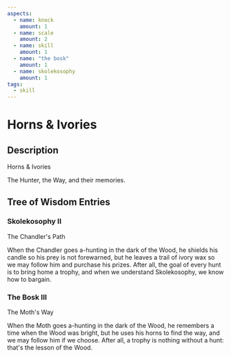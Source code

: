 ```yaml
---
aspects: 
  - name: knock
    amount: 1
  - name: scale
    amount: 2
  - name: skill
    amount: 1
  - name: "the bosk"
    amount: 1
  - name: skolekosophy
    amount: 1
tags:
  - skill
---
```


# Horns & Ivories

## Description
Horns & Ivories

The Hunter, the Way, and their memories.
## Tree of Wisdom Entries
### Skolekosophy II
The Chandler's Path

When the Chandler goes a-hunting in the dark of the Wood, he shields his candle so his prey is not forewarned, but he leaves a trail of ivory wax so we may follow him and purchase his prizes. After all, the goal of every hunt is to bring home a trophy, and when we understand Skolekosophy, we know how to bargain.

### The Bosk III
The Moth's Way

When the Moth goes a-hunting in the dark of the Wood, he remembers a time when the Wood was bright, but he uses his horns to find the way, and we may follow him if we choose. After all, a trophy is nothing without a hunt: that's the lesson of the Wood.